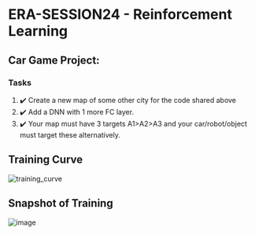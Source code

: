 # ERA-SESSION24 - Reinforcement Learning

## Car Game Project:
### Tasks
1. :heavy_check_mark: Create a new map of some other city for the code shared above
2. :heavy_check_mark: Add a DNN with 1 more FC layer. 
3. :heavy_check_mark: Your map must have 3 targets A1>A2>A3 and your car/robot/object must target these alternatively.  

## Training Curve
![training_curve](https://github.com/RaviNaik/ERA-SESSION24/assets/23289802/b6a3d7b1-a754-4ea9-9afd-481565277e3f)

## Snapshot of Training
![image](https://github.com/RaviNaik/ERA-SESSION24/assets/23289802/79ec18b7-3cbd-4eaa-866b-41d744a69d5f)
